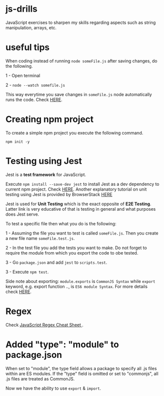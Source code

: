 # js-drills

JavaScript exercises to sharpen my skills regarding aspects such as string manipulation, arrays, etc.

# useful tips

When coding instead of running <code>node someFile.js</code> after saving changes, do the following.

1 - Open terminal

2 - <code>node --watch somefile.js</code>

This way everytime you save changes in <code>someFile.js</code> node automatically runs the code. Check <a href="https://www.youtube.com/watch?v=QPSnFzj9eUw">HERE</a>.

# Creating npm project

To create a simple npm project you execute the following command.

<code>npm init -y</code>

# Testing using Jest

Jest is a <strong>test framework</strong> for JavaScript.

Execute <code>npm install --save-dev jest</code> to install Jest as a dev dependency to current npm project. Check <a href="https://www.testim.io/blog/jest-testing-a-helpful-introductory-tutorial/">HERE</a>. Another explanatory tutorial on unit testing using Jest is provided by BrowserStack <a href="https://www.browserstack.com/guide/unit-testing-in-javascript">HERE</a>

Jest is used for <strong>Unit Testing</strong> which is the exact opposite of <strong>E2E Testing</strong>. Latter link is very educative of that is testing in general and what purposes does Jest serve.

To test a specific file then what you do is the following:

1 - Assuming the file you want to test is called <code>someFile.js</code>. Then you create a new file name <code>someFile.test.js</code>.

2 - In the test file you add the tests you want to make. Do not forget to require the module from which you export the code to obe tested.

3 - Go <code>package.json</code> and add <code>jest</code> to <code>scripts.test</code>.

3 - Execute <code>npm test</code>.

Side note about exporting: <code>module.exports</code> is <code>CommonJS Syntax</code> while <code>export</code> keyword, e.g. export function .., is <code>ES6 module Syntax</code>. For more details check <a href="https://blog.logrocket.com/commonjs-vs-es-modules-node-js/">HERE</a>.

# Regex

Check <a href="https://code.tutsplus.com/a-simple-regex-cheat-sheet--cms-31278t">JavaScript Regex Cheat Sheet
</a>.

# Added "type": "module" to package.json

When set to "module", the type field allows a package to specify all .js files within are ES modules. If the "type" field is omitted or set to "commonjs", all .js files are treated as CommonJS.

Now we have the ability to use <code>export</code> & <code>import</code>.
